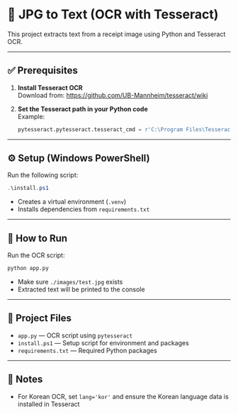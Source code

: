# 🧾 JPG to Text (OCR with Tesseract)

This project extracts text from a receipt image using Python and Tesseract OCR.

---

## ✅ Prerequisites

1. **Install Tesseract OCR**  
   Download from: https://github.com/UB-Mannheim/tesseract/wiki

2. **Set the Tesseract path in your Python code**  
   Example:
   ```python
   pytesseract.pytesseract.tesseract_cmd = r'C:\Program Files\Tesseract-OCR\tesseract.exe'
   ```

---

## ⚙️ Setup (Windows PowerShell)

Run the following script:

```powershell
.\install.ps1
```

* Creates a virtual environment (`.venv`)
* Installs dependencies from `requirements.txt`

---

## 🧪 How to Run

Run the OCR script:

```bash
python app.py
```

* Make sure `./images/test.jpg` exists
* Extracted text will be printed to the console

---

## 📁 Project Files

* `app.py` — OCR script using `pytesseract`
* `install.ps1` — Setup script for environment and packages
* `requirements.txt` — Required Python packages

---

## 📝 Notes

* For Korean OCR, set `lang='kor'` and ensure the Korean language data is installed in Tesseract